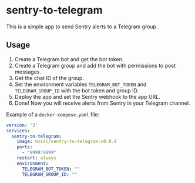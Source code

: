 # sentry-to-telegram

This is a simple app to send Sentry alerts to a Telegram group.

## Usage

1. Create a Telegram bot and get the bot token.
2. Create a Telegram group and add the bot with permissions to post messages.
3. Get the chat ID of the group.
4. Set the environment variables `TELEGRAM_BOT_TOKEN` and `TELEGRAM_GROUP_ID` with the bot token and group ID.
5. Deploy the app and set the Sentry webhook to the app URL.
6. Done! Now you will receive alerts from Sentry in your Telegram channel.

Example of a `docker-compose.yaml` file:

```yaml
version: '3'
services:
  sentry-to-telegram:
    image: mxssl/sentry-to-telegram:v0.0.4
    ports:
      - "9999:9999"
    restart: always
    environment:
      TELEGRAM_BOT_TOKEN: ""
      TELEGRAM_GROUP_ID: ""
```

